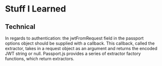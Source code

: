 # Stuff I Learned

## Technical

In regards to authentication: the jwtFromRequest field in the passport options object should be supplied with a callback. This callback, called the extractor, takes in a request object as an argument and returns the encoded JWT string or null. Passport.js provides a series of extractor factory functions, which return extractors.
